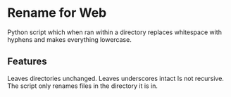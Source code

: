 # Rename for Web
Python script which when ran within a directory replaces whitespace with hyphens and makes everything lowercase.

## Features
Leaves directories unchanged.
Leaves underscores intact
Is not recursive. The script only renames files in the directory it is in.

